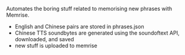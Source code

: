 Automates the boring stuff related to memorising new phrases with Memrise.

- English and Chinese pairs are stored in phrases.json
- Chinese TTS soundbytes are generated using the soundoftext API, downloaded, and saved
- new stuff is uploaded to memrise
